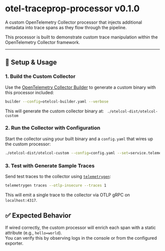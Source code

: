 # otel-traceprop-processor v0.1.0

A custom OpenTelemetry Collector processor that injects additional metadata into trace spans as they flow through the pipeline.

This processor is built to demonstrate custom trace manipulation within the OpenTelemetry Collector framework.

---

## 🔧 Setup & Usage

### 1. Build the Custom Collector

Use the [OpenTelemetry Collector Builder](https://github.com/open-telemetry/opentelemetry-collector) to generate a custom binary with this processor included:

```bash
builder --config=otelcol-builder.yaml --verbose
```

This will generate the custom collector binary at: ``` ./otelcol-dist/otelcol-custom```

### 2. Run the Collector with Configuration

Start the collector using your built binary and a `config.yaml` that wires up the custom processor:

```bash
./otelcol-dist/otelcol-custom --config=config.yaml --set=service.telemetry.logs.level=debug
```

### 3. Test with Generate Sample Traces

Send test traces to the collector using [`telemetrygen`](https://github.com/open-telemetry/opentelemetry-collector-contrib/tree/main/cmd/telemetrygen):

```bash
telemetrygen traces --otlp-insecure --traces 1
```

This will emit a single trace to the collector via OTLP gRPC on `localhost:4317`.

## ✅ Expected Behavior

If wired correctly, the custom processor will enrich each span with a static attribute (e.g., `hello=world`).  
You can verify this by observing logs in the console or from the configured exporter.

